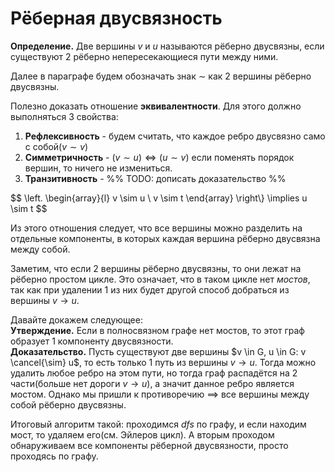 # Рёберная двусвязность
**Определение.** Две вершины $v$ и $u$ называются рёберно двусвязны, если существуют 2 рёберно непересекающиеся пути между ними.

Далее в параграфе будем обозначать знак $\sim$ как 2 вершины рёберно двусвязны.

Полезно доказать отношение **эквивалентности**. Для этого должно выполняться 3 свойства:
1. **Рефлексивность** - будем считать, что каждое ребро двусвязно само с собой($v \sim v$)
2. **Симметричность** - $(v \sim u) \iff (u \sim v)$ если поменять порядок вершин, то ничего не измениться.
3. **Транзитивность** - %% TODO: дописать доказательство %%
   
$$
\left.
\begin{array}{l}
v \sim u \\
v \sim t
\end{array}
\right\\} \implies
u \sim t
$$

Из этого отношения следует, что все вершины можно разделить на отдельные компоненты, в которых каждая вершина рёберно двусвязна между собой. 

Заметим, что если 2 вершины рёберно двусвязны, то они лежат на рёберно простом цикле. Это означает, что в таком цикле нет *мостов*, так как при удалении 1 из них будет другой способ добраться из вершины $v \to u$. 

Давайте докажем следующее: \
**Утверждение.** Если в полносвязном графе нет мостов, то этот граф образует 1 компоненту двусвязности. \
**Доказательство.** Пусть существуют две вершины $v \in G, u \in G: v \cancel{\sim} u$, то есть только 1 путь из вершины $v \to u$. Тогда можно удалить любое ребро на этом пути, но тогда граф распадётся на 2 части(больше нет дороги $v \to u$), а значит данное ребро является мостом. Однако мы пришли к противоречию $\implies$ все вершины между собой рёберно двусвязны.

Итоговый алгоритм такой: проходимся $dfs$ по графу, и если находим мост, то удаляем его(см. Эйлеров цикл). А вторым проходом обнаруживаем все компоненты рёберной двусвязности, просто проходясь по графу.